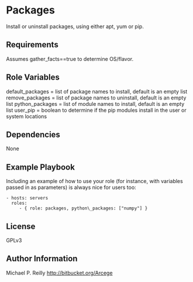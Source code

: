 Packages
========

Install or uninstall packages, using either apt, yum or pip.

Requirements
------------

Assumes gather\_facts==true to determine OS/flavor.

Role Variables
--------------

default\_packages = list of package names to install, default is an empty list
remove\_packages = list of package names to uninstall, default is an empty list
python\_packages = list of module names to install, default is an empty list
user\_pip = boolean to determine if the pip modules install in the user or system locations

Dependencies
------------

None

Example Playbook
----------------

Including an example of how to use your role (for instance, with variables passed in as parameters) is always nice for users too:

    - hosts: servers
      roles:
         - { role: packages, python\_packages: ["numpy"] }

License
-------

GPLv3

Author Information
------------------

Michael P. Reilly <http://bitbucket.org/Arcege>
